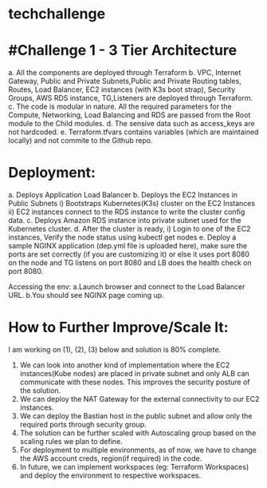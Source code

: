 # techchallenge

#Challenge 1 - 3 Tier Architecture
===================================
a. All the components are deployed through Terraform 
b. VPC, Internet Gateway, Public and Private Subnets,Public and Private Routing tables, Routes, Load Balancer, EC2 instances (with K3s boot strap), Security Groups, AWS RDS instance, TG,Listeners are deployed through Terraform.
c. The code is modular in nature. All the required parameters for the Compute, Networking, Load Balancing and RDS are passed from the Root module to the Child modules.
d. The sensive data such as access_keys are not hardcoded. 
e. Terraform.tfvars contains variables (which are maintained locally) and not commite to the Github repo.

Deployment:
=============
a. Deploys Application Load Balancer
b. Deploys the EC2 Instances in Public Subnets
  i) Bootstraps Kubernetes(K3s) cluster on the EC2 Instances
  ii) EC2 instances connect to the RDS instance to write the cluster config data.
c. Deploys Amazon RDS instance into private subnet used for the Kubernetes cluster.
d. After the cluster is ready,
   i) Login to one of the EC2 instances, Verify the node status using kubectl get nodes
e. Deploy a sample NGINX application (dep.yml file is uploaded here), make sure the ports are set correctly (if you are customizing it) or else it uses port 8080 on the node and TG listens on port 8080 and LB does the health check on port 8080.

Accessing the env:
a.Launch browser and connect to the Load Balancer URL. 
b.You should see NGINX page coming up.

How to Further Improve/Scale It:
===========================
   I am working on (1), (2), (3) below and solution is 80% complete.
1.  We can look into another kind of implementation where the EC2 instances(Kube nodes) are placed in private subnet and only ALB can communicate with these nodes. This improves the security posture of the solution.
2. We can deploy the NAT Gateway for the external connectivity to our EC2 instances. 
3. We can deploy the Bastian host in the public subnet and allow only the required ports through security group.
4. The solution can be further scaled with Autoscaling group based on the scaling rules we plan to define.
5. For deployment to multiple environments, as of now, we have to change the AWS account creds, region(if required) in the code. 
6. In future, we can implement workspaces (eg: Terraform Workspaces) and deploy the environment to respective workspaces.
